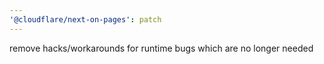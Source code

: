 ```yaml
---
'@cloudflare/next-on-pages': patch
---
```


remove hacks/workarounds for runtime bugs which are no longer needed
